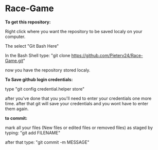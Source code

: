 # Race-Game

<b>To get this repository:</b>

Right click where you want the repository to be saved localy on your computer.

The select "Git Bash Here"

In the Bash Shell type: "git clone https://github.com/Pieterv24/Race-Game.git"

now you have the repository stored localy.

<b>To Save github login credentials:</b>

type "git config credential.helper store"

after you've done that you you'll need to enter your credentials one more time.
after that git will save your credentials and you wont have to enter them again.

<b>to commit:</b>

mark all your files (New files or edited files or removed files) as staged by typing: "git add FILENAME"

after that type: "git commit -m MESSAGE"

